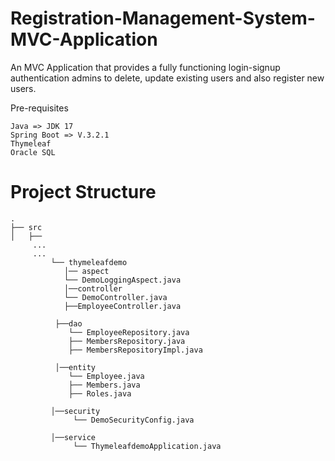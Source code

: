 # Registration-Management-System-MVC-Application

An MVC Application that provides a fully functioning login-signup authentication admins to delete, update existing users and also register new users.

Pre-requisites
```
Java =>	JDK 17
Spring Boot => V.3.2.1
Thymeleaf
Oracle SQL	
```


# Project Structure
```
.
├── src
│   ├──
     ...
     ...
         └── thymeleafdemo
            │── aspect
            └── DemoLoggingAspect.java                      
            │──controller
            └── DemoController.java
            ├──EmployeeController.java

          ├──dao
             └── EmployeeRepository.java
             ├── MembersRepository.java
             ├── MembersRepositoryImpl.java     

          │──entity
             └── Employee.java
             ├── Members.java
             ├── Roles.java    
   
         │──security
              └── DemoSecurityConfig.java

         │──service
              └── ThymeleafdemoApplication.java


```

